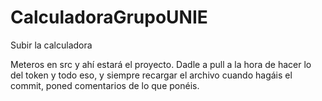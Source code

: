# CalculadoraGrupoUNIE
Subir la calculadora

Meteros en src y ahí estará el proyecto.
Dadle a pull a la hora de hacer lo del token y todo eso, y siempre recargar el archivo cuando hagáis el commit, poned comentarios de lo que ponéis.
